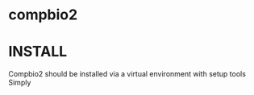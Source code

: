 # compbio2

# INSTALL
Compbio2 should be installed via a virtual environment with setup tools
Simply